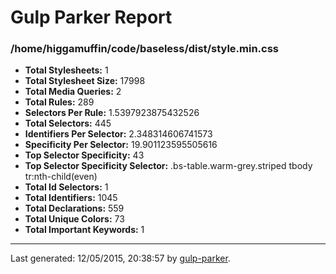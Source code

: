 # Gulp Parker Report


### /home/higgamuffin/code/baseless/dist/style.min.css

- **Total Stylesheets:** 1
- **Total Stylesheet Size:** 17998
- **Total Media Queries:** 2
- **Total Rules:** 289
- **Selectors Per Rule:** 1.5397923875432526
- **Total Selectors:** 445
- **Identifiers Per Selector:** 2.348314606741573
- **Specificity Per Selector:** 19.901123595505616
- **Top Selector Specificity:** 43
- **Top Selector Specificity Selector:** .bs-table.warm-grey.striped tbody tr:nth-child(even)
- **Total Id Selectors:** 1
- **Total Identifiers:** 1045
- **Total Declarations:** 559
- **Total Unique Colors:** 73
- **Total Important Keywords:** 1

* * *

Last generated: 12/05/2015, 20:38:57 by [gulp-parker](https://github.com/PavelDemyanenko/gulp-parker).
